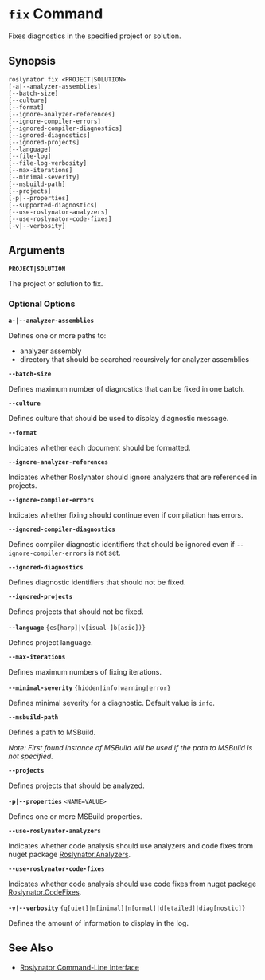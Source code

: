 
# `fix` Command

Fixes diagnostics in the specified project or solution.

## Synopsis

```
roslynator fix <PROJECT|SOLUTION>
[-a|--analyzer-assemblies]
[--batch-size]
[--culture]
[--format]
[--ignore-analyzer-references]
[--ignore-compiler-errors]
[--ignored-compiler-diagnostics]
[--ignored-diagnostics]
[--ignored-projects]
[--language]
[--file-log]
[--file-log-verbosity]
[--max-iterations]
[--minimal-severity]
[--msbuild-path]
[--projects]
[-p|--properties]
[--supported-diagnostics]
[--use-roslynator-analyzers]
[--use-roslynator-code-fixes]
[-v|--verbosity]
```

## Arguments

**`PROJECT|SOLUTION`**

The project or solution to fix.

### Optional Options

**`a-|--analyzer-assemblies`**

Defines one or more paths to:

* analyzer assembly
* directory that should be searched recursively for analyzer assemblies

**`--batch-size`**

Defines maximum number of diagnostics that can be fixed in one batch.

**`--culture`**

Defines culture that should be used to display diagnostic message.

**`--format`**

Indicates whether each document should be formatted.

**`--ignore-analyzer-references`**

Indicates whether Roslynator should ignore analyzers that are referenced in projects.

**`--ignore-compiler-errors`**

Indicates whether fixing should continue even if compilation has errors.

**`--ignored-compiler-diagnostics`**

Defines compiler diagnostic identifiers that should be ignored even if `--ignore-compiler-errors` is not set.

**`--ignored-diagnostics`**

Defines diagnostic identifiers that should not be fixed.

**`--ignored-projects`**

Defines projects that should not be fixed.

**`--language`** `{cs[harp]|v[isual-]b[asic])}`

Defines project language.

**`--max-iterations`**

Defines maximum numbers of fixing iterations.

**`--minimal-severity`** `{hidden|info|warning|error}`

Defines minimal severity for a diagnostic. Default value is `info`.

**`--msbuild-path`**

Defines a path to MSBuild.

*Note: First found instance of MSBuild will be used if the path to MSBuild is not specified.*

**`--projects`**

Defines projects that should be analyzed.

**`-p|--properties`** `<NAME=VALUE>`

Defines one or more MSBuild properties.

**`--use-roslynator-analyzers`**

Indicates whether code analysis should use analyzers and code fixes from nuget package [Roslynator.Analyzers](https://nuget.org/packages/Roslynator.Analyzers).

**`--use-roslynator-code-fixes`**

Indicates whether code analysis should use code fixes from nuget package [Roslynator.CodeFixes](https://nuget.org/packages/Roslynator.CodeFixes).

**`-v|--verbosity`** `{q[uiet]|m[inimal]|n[ormal]|d[etailed]|diag[nostic]}`

Defines the amount of information to display in the log.

## See Also

* [Roslynator Command-Line Interface](README.md)
